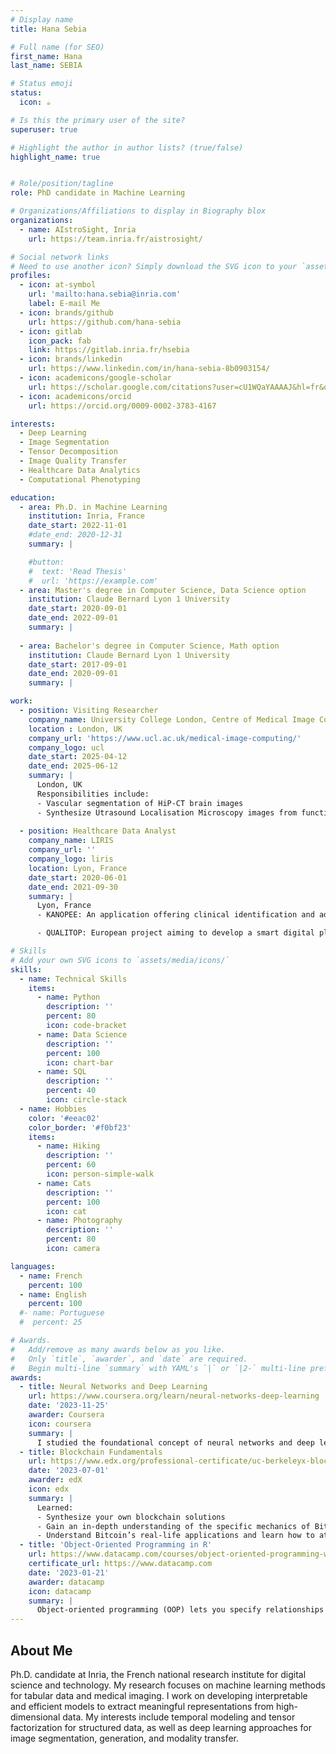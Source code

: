 ```yaml
---
# Display name
title: Hana Sebia

# Full name (for SEO)
first_name: Hana
last_name: SEBIA

# Status emoji
status:
  icon: ☕️

# Is this the primary user of the site?
superuser: true

# Highlight the author in author lists? (true/false)
highlight_name: true


# Role/position/tagline
role: PhD candidate in Machine Learning

# Organizations/Affiliations to display in Biography blox
organizations:
  - name: AIstroSight, Inria
    url: https://team.inria.fr/aistrosight/

# Social network links
# Need to use another icon? Simply download the SVG icon to your `assets/media/icons/` folder.
profiles:
  - icon: at-symbol
    url: 'mailto:hana.sebia@inria.com'
    label: E-mail Me
  - icon: brands/github
    url: https://github.com/hana-sebia
  - icon: gitlab
    icon_pack: fab
    link: https://gitlab.inria.fr/hsebia
  - icon: brands/linkedin
    url: https://www.linkedin.com/in/hana-sebia-8b0903154/
  - icon: academicons/google-scholar
    url: https://scholar.google.com/citations?user=cU1WQaYAAAAJ&hl=fr&oi=sra
  - icon: academicons/orcid
    url: https://orcid.org/0009-0002-3783-4167

interests:
  - Deep Learning
  - Image Segmentation
  - Tensor Decomposition
  - Image Quality Transfer
  - Healthcare Data Analytics
  - Computational Phenotyping

education:
  - area: Ph.D. in Machine Learning
    institution: Inria, France
    date_start: 2022-11-01
    #date_end: 2020-12-31
    summary: |

    #button:
    #  text: 'Read Thesis'
    #  url: 'https://example.com'
  - area: Master's degree in Computer Science, Data Science option
    institution: Claude Bernard Lyon 1 University
    date_start: 2020-09-01
    date_end: 2022-09-01
    summary: |
    
  - area: Bachelor's degree in Computer Science, Math option
    institution: Claude Bernard Lyon 1 University
    date_start: 2017-09-01
    date_end: 2020-09-01
    summary: |

work:
  - position: Visiting Researcher 
    company_name: University College London, Centre of Medical Image Computing
    location : London, UK
    company_url: 'https://www.ucl.ac.uk/medical-image-computing/'
    company_logo: ucl
    date_start: 2025-04-12
    date_end: 2025-06-12
    summary: |
      London, UK
      Responsibilities include:
      - Vascular segmentation of HiP-CT brain images
      - Synthesize Utrasound Localisation Microscopy images from functional ultrasound using deep generative models
  
  - position: Healthcare Data Analyst
    company_name: LIRIS
    company_url: ''
    company_logo: liris
    location: Lyon, France
    date_start: 2020-06-01
    date_end: 2021-09-30
    summary: |
      Lyon, France
      - KANOPEE: An application offering clinical identification and advice by a virtual companion to limit sleep problems and addictive behaviors, early markers of anxiety, stress and depression linked to the COVID-19 crisis.

      - QUALITOP: European project aiming to develop a smart digital platform using big data analysis to monitor health status and quality of life of cancer patients given immunotherapy. 

# Skills
# Add your own SVG icons to `assets/media/icons/`
skills:
  - name: Technical Skills
    items:
      - name: Python
        description: ''
        percent: 80
        icon: code-bracket
      - name: Data Science
        description: ''
        percent: 100
        icon: chart-bar
      - name: SQL
        description: ''
        percent: 40
        icon: circle-stack
  - name: Hobbies
    color: '#eeac02'
    color_border: '#f0bf23'
    items:
      - name: Hiking
        description: ''
        percent: 60
        icon: person-simple-walk
      - name: Cats
        description: ''
        percent: 100
        icon: cat
      - name: Photography
        description: ''
        percent: 80
        icon: camera

languages:
  - name: French
    percent: 100
  - name: English
    percent: 100
  #- name: Portuguese
  #  percent: 25

# Awards.
#   Add/remove as many awards below as you like.
#   Only `title`, `awarder`, and `date` are required.
#   Begin multi-line `summary` with YAML's `|` or `|2-` multi-line prefix and indent 2 spaces below.
awards:
  - title: Neural Networks and Deep Learning
    url: https://www.coursera.org/learn/neural-networks-deep-learning
    date: '2023-11-25'
    awarder: Coursera
    icon: coursera
    summary: |
      I studied the foundational concept of neural networks and deep learning. By the end, I was familiar with the significant technological trends driving the rise of deep learning; build, train, and apply fully connected deep neural networks; implement efficient (vectorized) neural networks; identify key parameters in a neural network’s architecture; and apply deep learning to your own applications.
  - title: Blockchain Fundamentals
    url: https://www.edx.org/professional-certificate/uc-berkeleyx-blockchain-fundamentals
    date: '2023-07-01'
    awarder: edX
    icon: edx
    summary: |
      Learned:
      - Synthesize your own blockchain solutions
      - Gain an in-depth understanding of the specific mechanics of Bitcoin
      - Understand Bitcoin’s real-life applications and learn how to attack and destroy Bitcoin, Ethereum, smart contracts and Dapps, and alternatives to Bitcoin’s Proof-of-Work consensus algorithm
  - title: 'Object-Oriented Programming in R'
    url: https://www.datacamp.com/courses/object-oriented-programming-with-s3-and-r6-in-r
    certificate_url: https://www.datacamp.com
    date: '2023-01-21'
    awarder: datacamp
    icon: datacamp
    summary: |
      Object-oriented programming (OOP) lets you specify relationships between functions and the objects that they can act on, helping you manage complexity in your code. This is an intermediate level course, providing an introduction to OOP, using the S3 and R6 systems. S3 is a great day-to-day R programming tool that simplifies some of the functions that you write. R6 is especially useful for industry-specific analyses, working with web APIs, and building GUIs.
---
```


## About Me

Ph.D. candidate at Inria, the French national research institute for digital science and technology. My research focuses on machine learning methods for tabular data and medical imaging. I work on developing interpretable and efficient models to extract meaningful representations from high-dimensional data. My interests include temporal modeling and tensor factorization for structured data, as well as deep learning approaches for image segmentation, generation, and modality transfer.
